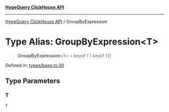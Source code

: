 [**HypeQuery ClickHouse API**](../README.md)

***

[HypeQuery ClickHouse API](../globals.md) / GroupByExpression

# Type Alias: GroupByExpression\<T\>

> **GroupByExpression**\<`T`\> = keyof `T` \| keyof `T`[]

Defined in: [types/base.ts:30](https://github.com/hypequery/hypequery/blob/64a7970b0d65bd3e69a2e7876f19dbfe29817833/packages/clickhouse/src/types/base.ts#L30)

## Type Parameters

### T

`T`
